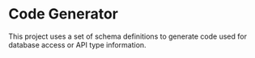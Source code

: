 Code Generator
===

This project uses a set of schema definitions to generate code used
for database access or API type information.
